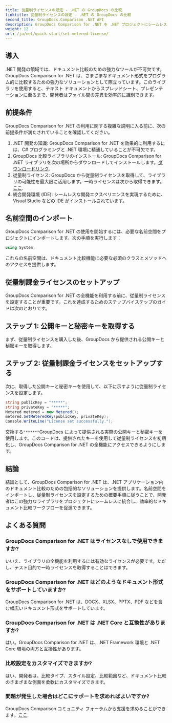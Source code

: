 ```yaml
---
title: 従量制ライセンスの設定 - .NET の GroupDocs の比較
linktitle: 従量制ライセンスの設定 - .NET の GroupDocs の比較
second_title: GroupDocs.Comparison .NET API
description: GroupDocs Comparison for .NET を .NET プロジェクトにシームレスに統合して、効率的なドキュメント比較ワークフローを実現します。
weight: 12
url: /ja/net/quick-start/set-metered-license/
---
```

## 導入
.NET 開発の領域では、ドキュメント比較のための強力なツールが不可欠です。 GroupDocs Comparison for .NET は、さまざまなドキュメント形式をプログラム的に比較するための強力なソリューションとして際立っています。このライブラリを使用すると、テキスト ドキュメントからスプレッドシート、プレゼンテーションに至るまで、開発者はファイル間の差異を効率的に識別できます。
## 前提条件
GroupDocs Comparison for .NET の利用に関する複雑な説明に入る前に、次の前提条件が満たされていることを確認してください。
1. .NET 開発の知識: GroupDocs Comparison for .NET を効果的に利用するには、C# プログラミングと .NET 環境に精通していることが不可欠です。
2.  GroupDocs 比較ライブラリのインストール: GroupDocs Comparison for .NET ライブラリを次の場所からダウンロードしてインストールします。[ダウンロードリンク](https://releases.groupdocs.com/comparison/net/).
3. 従量制ライセンス: GroupDocs から従量制ライセンスを取得して、ライブラリの可能性を最大限に活用します。一時ライセンスは次から取得できます。[ここ](https://purchase.groupdocs.com/temporary-license/).
4. 統合開発環境 (IDE): シームレスな開発エクスペリエンスを実現するために、Visual Studio などの IDE がインストールされています。

## 名前空間のインポート
GroupDocs Comparison for .NET の使用を開始するには、必要な名前空間をプロジェクトにインポートします。次の手順を実行します：

```csharp
using System;
```
これらの名前空間は、ドキュメント比較機能に必要な必須のクラスとメソッドへのアクセスを提供します。
## 従量制課金ライセンスのセットアップ
GroupDocs Comparison for .NET の全機能を利用する前に、従量制ライセンスを設定することが重要です。これを達成するためのステップバイステップのガイドは次のとおりです。
## ステップ 1: 公開キーと秘密キーを取得する
まず、従量制ライセンスを購入した後、GroupDocs から提供される公開キーと秘密キーを取得します。
## ステップ 2: 従量制課金ライセンスをセットアップする
次に、取得した公開キーと秘密キーを使用して、以下に示すように従量制ライセンスを設定します。
```csharp
string publicKey = "*****";
string privateKey = "*****";
Metered metered = new Metered();
metered.SetMeteredKey(publicKey, privateKey);
Console.WriteLine("License set successfully.");
```
交換する`"*****"`GroupDocs によって提供される実際の公開キーと秘密キーを使用します。このコードは、提供されたキーを使用して従量制ライセンスを初期化し、GroupDocs Comparison for .NET の全機能にアクセスできるようにします。

## 結論
結論として、GroupDocs Comparison for .NET は、.NET アプリケーション内のドキュメント比較のための包括的なソリューションを提供します。名前空間をインポートし、従量制ライセンスを設定するための概要手順に従うことで、開発者はこの強力なライブラリをプロジェクトにシームレスに統合し、効率的なドキュメント比較ワークフローを促進できます。
## よくある質問
### GroupDocs Comparison for .NET はライセンスなしで使用できますか?
いいえ、ライブラリの全機能を利用するには有効なライセンスが必要です。ただし、テスト目的で一時ライセンスを取得することはできます。
### GroupDocs Comparison for .NET はどのようなドキュメント形式をサポートしていますか?
GroupDocs Comparison for .NET は、DOCX、XLSX、PPTX、PDF などを含む幅広いドキュメント形式をサポートしています。
### GroupDocs Comparison for .NET は .NET Core と互換性がありますか?
はい。GroupDocs Comparison for .NET は、.NET Framework 環境と .NET Core 環境の両方と互換性があります。
### 比較設定をカスタマイズできますか?
はい、開発者は、比較タイプ、スタイル設定、比較範囲など、ドキュメント比較のさまざまな側面を柔軟にカスタマイズできます。
### 問題が発生した場合はどこにサポートを求めればよいですか?
 GroupDocs Comparison コミュニティ フォーラムから支援を求めることができます。[ここ](https://forum.groupdocs.com/c/comparison/12).